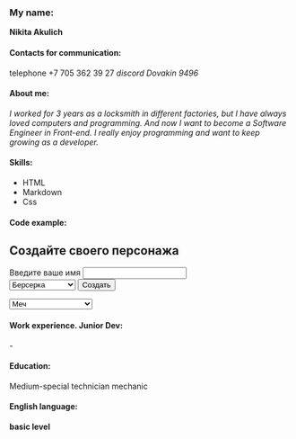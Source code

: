 <!DOCTYPE html>
<html lang="ru">
<head>
<title> Моё CV HTML CSS </title>
</head>
<body>
<h3> My name: </h3>
<strong> Nikita Akulich</strong>

<h4>Contacts for communication:</h4>
telephone +7 705 362 39 27
<i>discord Dovakin 9496</i>

<h4>About me:</h4>
<i>I worked for 3 years as a locksmith in different factories, but I have always loved computers and programming. And now I want to become a Software Engineer in Front-end. I really enjoy programming and want to keep growing as a developer.</i>

<h4>Skills:</h4>
<ul>
<li>HTML</li>
<li>Markdown </li>
<li>Css </li>
</ul>

<h4>Code example:</h4>

  <h2>Создайте своего персонажа</h2>
  <form>
    <label>
      Введите ваше имя
      <input type="search">
    </label>
    <br>
    <select>
      <option disabled> Ваш путь?</option>
      <option>Берсерка</option>
      <option>Лучник</option>
      <option>Мастера войны</option>
    </select>
    <button>Создать</button>
  </form>
  <form>
    <select>
      <option disabled> Выбирайте оружие></option>
      <option>Меч</option>
      <option>Лук</option>
      <option>Булова</option>
      <option>Кинжал</option>
    </select>
  </form>
  

<h4>Work experience. Junior Dev: </h4>
-

<h4>Education: </h4>
Medium-special technician mechanic

<h4> English language:</h4>
<strong>basic level</strong>
</body>